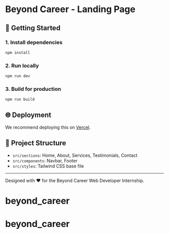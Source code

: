 # Beyond Career - Landing Page

## 🚀 Getting Started

### 1. Install dependencies
```bash
npm install
```

### 2. Run locally
```bash
npm run dev
```

### 3. Build for production
```bash
npm run build
```

## 🌐 Deployment

We recommend deploying this on [Vercel](https://vercel.com).

## 📁 Project Structure

- `src/sections`: Home, About, Services, Testimonials, Contact
- `src/components`: Navbar, Footer
- `src/styles`: Tailwind CSS base file

---
Designed with ❤️ for the Beyond Career Web Developer Internship.
# beyond_career
# beyond_career
